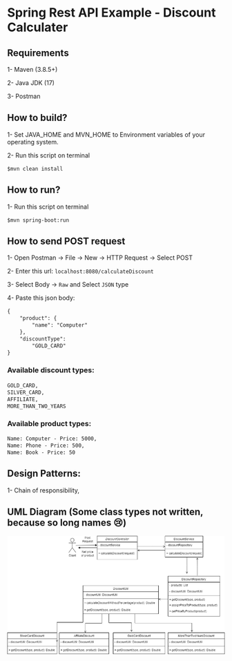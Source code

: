 # Spring Rest API Example - Discount Calculater

## Requirements
1- Maven (3.8.5+)

2- Java JDK (17)

3- Postman


## How to build?
1- Set JAVA_HOME and MVN_HOME to Environment variables of your operating system.

2- Run this script on terminal
```
$mvn clean install
```

## How to run?
1- Run this script on terminal
```
$mvn spring-boot:run
```

## How to send POST request
1- Open Postman -> File -> New -> HTTP Request -> Select POST

2- Enter this url: ```localhost:8080/calculateDiscount```

3- Select Body -> ```Raw``` and Select ```JSON``` type

4- Paste this json body:
```
{
    "product": {
        "name": "Computer"
    },
    "discountType": 
        "GOLD_CARD"
}
```
### Available discount types:
```
GOLD_CARD,
SILVER_CARD,
AFFILIATE,
MORE_THAN_TWO_YEARS
```

### Available product types:
```
Name: Computer - Price: 5000,
Name: Phone - Price: 500,
Name: Book - Price: 50
```

## Design Patterns:
1- Chain of responsibility,


## UML Diagram (Some class types not written, because so long names 😢)
<img src="https://github.com/hakanyilmazz/discount-calculater/blob/main/screenshots/uml.jpg">
